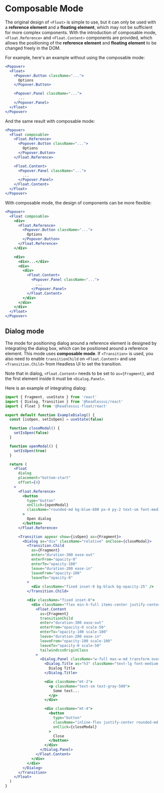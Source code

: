 # Composable Mode <Badge label="v0.11+" />

The original design of `<Float>` is simple to use, but it can only be used with a **reference element** and a **floating element**, which may not be sufficient for more complex components. With the introduction of composable mode, `<Float.Reference>` and `<Float.Content>` components are provided, which allows the positioning of the **reference element** and **floating element** to be changed freely in the DOM.

For example, here's an example without using the composable mode:

```jsx
<Popover>
  <Float>
    <Popover.Button className="...">
      Options
    </Popover.Button>

    <Popover.Panel className="...">
      ...
    </Popover.Panel>
  </Float>
</Popover>
```

And the same result with composable mode:

```jsx {2,3,7,9,13}
<Popover>
  <Float composable>
    <Float.Reference>
      <Popover.Button className="...">
        Options
      </Popover.Button>
    </Float.Reference>

    <Float.Content>
      <Popover.Panel className="...">
        ...
      </Popover.Panel>
    </Float.Content>
  </Float>
</Popover>
```

With composable mode, the design of components can be more flexible:

```jsx {2,4,8,15,19}
<Popover>
  <Float composable>
    <div>
      <Float.Reference>
        <Popover.Button className="...">
          Options
        </Popover.Button>
      </Float.Reference>
    </div>

    <div>
      <div>...</div>
      <div>
        <div>
          <Float.Content>
            <Popover.Panel className="...">
              ...
            </Popover.Panel>
          </Float.Content>
        </div>
      </div>
    </div>
  </Float>
</Popover>
```

## Dialog mode

The mode for positioning dialog around a reference element is designed by integrating the dialog box, which can be positioned around a reference element. This mode uses **composable mode**. If `<Transition>` is used, you also need to enable `transitionChild` on `<Float.Content>` and use `<Transition.Child>` from Headless UI to set the transition.

Note that in dialog, `<Float.Content>` needs to be set to `as={Fragment}`, and the first element inside it must be `<Dialog.Panel>`.

Here is an example of integrating dialog:

```jsx {18,22,30,48-58,80}
import { Fragment, useState } from 'react'
import { Dialog, Transition } from '@headlessui/react'
import { Float } from '@headlessui-float/react'

export default function ExampleDialog() {
  const [isOpen, setIsOpen] = useState(false)

  function closeModal() {
    setIsOpen(false)
  }

  function openModal() {
    setIsOpen(true)
  }

  return (
    <Float
      dialog
      placement="bottom-start"
      offset={4}
    >
      <Float.Reference>
        <button
          type="button"
          onClick={openModal}
          className="rounded-md bg-blue-600 px-4 py-2 text-sm font-medium text-white hover:bg-opacity-80 focus:outline-none focus-visible:ring-2 focus-visible:ring-white focus-visible:ring-opacity-75"
        >
          Open dialog
        </button>
      </Float.Reference>

      <Transition appear show={isOpen} as={Fragment}>
        <Dialog as="div" className="relative" onClose={closeModal}>
          <Transition.Child
            as={Fragment}
            enter="duration-300 ease-out"
            enterFrom="opacity-0"
            enterTo="opacity-100"
            leave="duration-200 ease-in"
            leaveFrom="opacity-100"
            leaveTo="opacity-0"
          >
            <div className="fixed inset-0 bg-black bg-opacity-25" />
          </Transition.Child>

          <div className="fixed inset-0">
            <div className="flex min-h-full items-center justify-center p-4 text-center">
              <Float.Content
                as={Fragment}
                transitionChild
                enter="duration-300 ease-out"
                enterFrom="opacity-0 scale-50"
                enterTo="opacity-100 scale-100"
                leave="duration-200 ease-in"
                leaveFrom="opacity-100 scale-100"
                leaveTo="opacity-0 scale-50"
                tailwindcssOriginClass
              >
                <Dialog.Panel className="w-full max-w-md transform overflow-hidden rounded-2xl bg-white p-6 text-left align-middle shadow-xl transition-[transform,opacity] select-none">
                  <Dialog.Title as="h3" className="text-lg font-medium leading-6 text-gray-900">
                    Dialog Title
                  </Dialog.Title>

                  <div className="mt-2">
                    <p className="text-sm text-gray-500">
                      Some text...
                    </p>
                  </div>

                  <div className="mt-4">
                    <button
                      type="button"
                      className="inline-flex justify-center rounded-md border border-transparent bg-blue-100 px-4 py-2 text-sm font-medium text-blue-900 hover:bg-blue-200 focus:outline-none focus-visible:ring-2 focus-visible:ring-blue-500 focus-visible:ring-offset-2"
                      onClick={closeModal}
                    >
                      Close
                    </button>
                  </div>
                </Dialog.Panel>
              </Float.Content>
            </div>
          </div>
        </Dialog>
      </Transition>
    </Float>
  )
}
```
